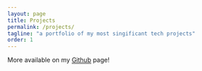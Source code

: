 ```yaml
---
layout: page
title: Projects
permalink: /projects/
tagline: "a portfolio of my most singificant tech projects"
order: 1
---
```


<div class="projects" id="projects">

</div>

<div class="projects-bottom">
	<p> More available on my <a style="border-bottom: 1px dotted black;" href="http://www.github.com/ednunezg">Github</a> page! </p>
</div>


<script type="text/javascript" src="/js/common.js"></script>

<script>

	//1. Open the projects JSON file
	
	var projects = [];
	loadJSON('../projects.json',
	         function(data) { generateContent(data); },
	         function(xhr) { console.error(xhr); }
	);


	//2. Generate "project" divs inside "projects"


	function generateContent(projects){
		console.log(projects);

		var projectsDiv = document.getElementById('projects');
		
		for (var i = 0; i < projects.length; i++) {
			

			//Check if hidden. NOTE: A non existent (null) hidden property is interpreted as false

			if(projects[i].hidden == "true") continue;

			//Determine the height of the project box

			var projectType = (projects[i].info.length > 220) ? "project" : "miniproject";

			//Create new project div

			var newDiv = document.createElement('div');
			newDiv.className = projectType;
			projectsDiv.appendChild(newDiv);
			

			//Create HTML structure for the project div
			var imageDiv = newDiv.appendChild(document.createElement("div"));
			imageDiv.className = "project-image";

			var bodyDiv = newDiv.appendChild(document.createElement("div"));
			bodyDiv.className = "project-body";
			
			var titleDiv = bodyDiv.appendChild(document.createElement("div"));
			titleDiv.className = "project-title";

			var infoDiv = bodyDiv.appendChild(document.createElement("div"));
			infoDiv.className = "project-info";

			var linksDiv = bodyDiv.appendChild(document.createElement("div"));
			linksDiv.className = "project-links";

			var tagsDiv = bodyDiv.appendChild(document.createElement("ul"));
			tagsDiv.className = "project-tags";


			//image content
			imageDiv.innerHTML = '<img src="{{ site.url }}'+projects[i].image+'" >';
			
			//title content
			titleDiv.innerHTML = '<h2>'+projects[i].title+"</h2>" + '<div class="date">' + projects[i].date + '</div> <br>'
			
			//info content
			infoDiv.innerHTML = '<p>' + projects[i].info + '</p>';

			//links content
			if(projects[i].links.main != null){
				linksDiv.innerHTML += '<a href='+projects[i].links.main+'><i class="fa fa-external-link"></i> Link</a><br>';
			}
			
			if(projects[i].links.demo != null){
				linksDiv.innerHTML += '<a href='+projects[i].links.demo+'><i class="fa fa-external-link"></i> Demo</a><br>';
			}

			if(projects[i].links.moreinfo != null){
				linksDiv.innerHTML += '<a href='+projects[i].links.moreinfo+'><i class="fa fa-info-circle"></i> More info</a><br>';
			}
			if(projects[i].links.source != null){
				linksDiv.innerHTML += '<a href='+projects[i].links.source+'><i class="fa fa-github"></i> Source Code</a><br>';
			}

			//tags content
			for (var j = 0; j < projects[i].tags.length; j++) {
				var tag = projects[i].tags[j];
				tagsDiv.innerHTML+='<li class="project-tag">'+tag+'</li>'
			}


			projectsDiv.appendChild(document.createElement('br'));
		
		}

	}
	
</script>

